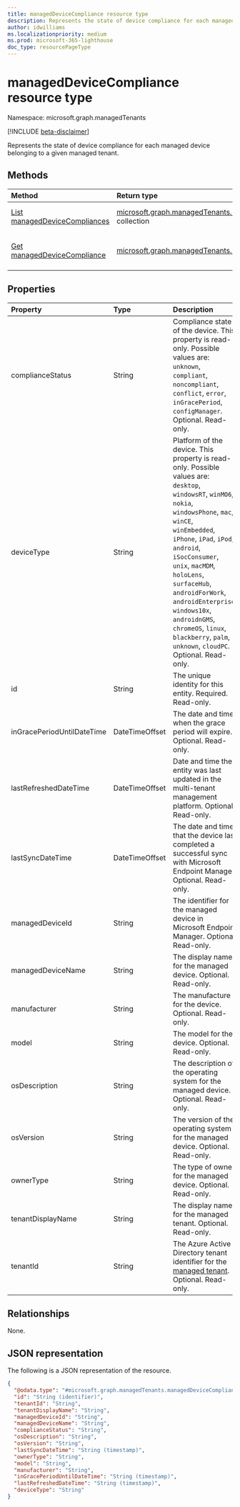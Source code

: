 ```yaml
---
title: managedDeviceCompliance resource type
description: Represents the state of device compliance for each managed device belonging to a given managed tenant.
author: idwilliams
ms.localizationpriority: medium
ms.prod: microsoft-365-lighthouse
doc_type: resourcePageType
---
```


# managedDeviceCompliance resource type

Namespace: microsoft.graph.managedTenants

[!INCLUDE [beta-disclaimer](../../includes/beta-disclaimer.md)]

Represents the state of device compliance for each managed device belonging to a given managed tenant.

## Methods

| Method                                                                                                | Return type                                                                                                                 | Description                                                                                                                          |
| :---------------------------------------------------------------------------------------------------- | :-------------------------------------------------------------------------------------------------------------------------- | :----------------------------------------------------------------------------------------------------------------------------------- |
| [List managedDeviceCompliances](../api/managedtenants-managedtenant-list-manageddevicecompliances.md) | [microsoft.graph.managedTenants.managedDeviceCompliance](../resources/managedtenants-manageddevicecompliance.md) collection | Get a list of the [managedDeviceCompliance](../resources/managedtenants-manageddevicecompliance.md) objects and their properties.    |
| [Get managedDeviceCompliance](../api/managedtenants-manageddevicecompliance-get.md)                   | [microsoft.graph.managedTenants.managedDeviceCompliance](../resources/managedtenants-manageddevicecompliance.md)            | Read the properties and relationships of a [managedDeviceCompliance](../resources/managedtenants-manageddevicecompliance.md) object. |

## Properties

| Property                   | Type           | Description                                                                                                                                                                                                                                                                                                                                                                                                                    |
| :------------------------- | :------------- | :----------------------------------------------------------------------------------------------------------------------------------------------------------------------------------------------------------------------------------------------------------------------------------------------------------------------------------------------------------------------------------------------------------------------------- |
| complianceStatus           | String         | Compliance state of the device. This property is read-only. Possible values are: `unknown`, `compliant`, `noncompliant`, `conflict`, `error`, `inGracePeriod`, `configManager`. Optional. Read-only.                                                                                                                                                                                                                           |
| deviceType                 | String         | Platform of the device. This property is read-only. Possible values are: `desktop`, `windowsRT`, `winMO6`, `nokia`, `windowsPhone`, `mac`, `winCE`, `winEmbedded`, `iPhone`, `iPad`, `iPod`, `android`, `iSocConsumer`, `unix`, `macMDM`, `holoLens`, `surfaceHub`, `androidForWork`, `androidEnterprise`, `windows10x`, `androidnGMS`, `chromeOS`, `linux`, `blackberry`, `palm`, `unknown`, `cloudPC`.  Optional. Read-only. |
| id                         | String         | The unique identity for this entity. Required. Read-only.                                                                                                                                                                                                                                                                                                                                                                      |
| inGracePeriodUntilDateTime | DateTimeOffset | The date and time when the grace period will expire. Optional. Read-only.                                                                                                                                                                                                                                                                                                                                                      |
| lastRefreshedDateTime      | DateTimeOffset | Date and time the entity was last updated in the multi-tenant management platform. Optional. Read-only.                                                                                                                                                                                                                                                                                                                        |
| lastSyncDateTime           | DateTimeOffset | The date and time that the device last completed a successful sync with Microsoft Endpoint Manager. Optional. Read-only.                                                                                                                                                                                                                                                                                                       |
| managedDeviceId            | String         | The identifier for the managed device in Microsoft Endpoint Manager. Optional. Read-only.                                                                                                                                                                                                                                                                                                                                      |
| managedDeviceName          | String         | The display name for the managed device. Optional. Read-only.                                                                                                                                                                                                                                                                                                                                                                  |
| manufacturer               | String         | The manufacture for the device. Optional. Read-only.                                                                                                                                                                                                                                                                                                                                                                           |
| model                      | String         | The model for the device. Optional. Read-only.                                                                                                                                                                                                                                                                                                                                                                                 |
| osDescription              | String         | The description of the operating system for the managed device. Optional. Read-only.                                                                                                                                                                                                                                                                                                                                           |
| osVersion                  | String         | The version of the operating system for the managed device. Optional. Read-only.                                                                                                                                                                                                                                                                                                                                               |
| ownerType                  | String         | The type of owner for the managed device. Optional. Read-only.                                                                                                                                                                                                                                                                                                                                                                 |
| tenantDisplayName          | String         | The display name for the managed tenant. Optional. Read-only.                                                                                                                                                                                                                                                                                                                                                                  |
| tenantId                   | String         | The Azure Active Directory tenant identifier for the [managed tenant](../resources/managedtenants-tenant.md). Optional. Read-only.                                                                                                                                                                                                                                                                                             |

## Relationships

None.

## JSON representation

The following is a JSON representation of the resource.

<!-- {
  "blockType": "resource",
  "keyProperty": "id",
  "@odata.type": "microsoft.graph.managedTenants.managedDeviceCompliance",
  "baseType": "microsoft.graph.entity",
  "openType": true
}
-->

```json
{
  "@odata.type": "#microsoft.graph.managedTenants.managedDeviceCompliance",
  "id": "String (identifier)",
  "tenantId": "String",
  "tenantDisplayName": "String",
  "managedDeviceId": "String",
  "managedDeviceName": "String",
  "complianceStatus": "String",
  "osDescription": "String",
  "osVersion": "String",
  "lastSyncDateTime": "String (timestamp)",
  "ownerType": "String",
  "model": "String",
  "manufacturer": "String",
  "inGracePeriodUntilDateTime": "String (timestamp)",
  "lastRefreshedDateTime": "String (timestamp)",
  "deviceType": "String"
}
```
